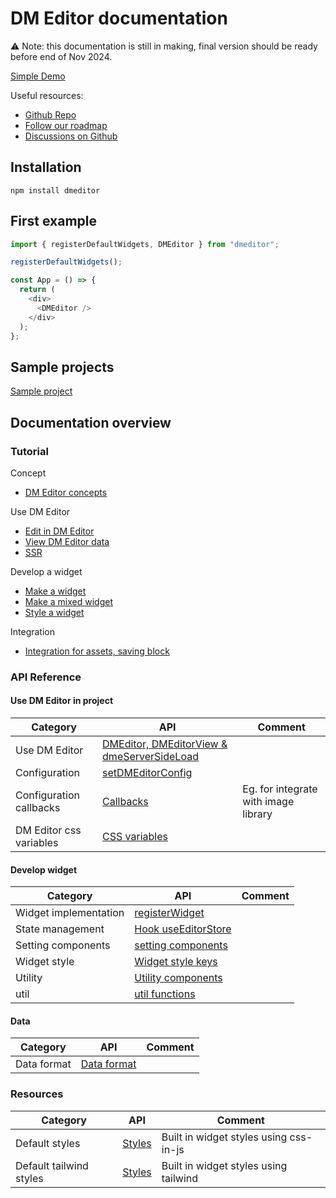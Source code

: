 # DM Editor documentation

⚠️ Note: this documentation is still in making, final version should be ready before end of Nov 2024.

[Simple Demo](https://demo.dmeditor.io)

Useful resources:

- [Github Repo](https://github.com/dmeditor/dmeditor)
- [Follow our roadmap](https://github.com/orgs/dmeditor/projects/1)
- [Discussions on Github](https://github.com/dmeditor/dmeditor/discussions)

## Installation

```shell
npm install dmeditor
```

## First example

```typescript
import { registerDefaultWidgets, DMEditor } from "dmeditor";

registerDefaultWidgets();

const App = () => {
  return (
    <div>
      <DMEditor />
    </div>
  );
};
```

## Sample projects

[Sample project](https://github.com/dmeditor/dmeditor-sample/)

## Documentation overview

### Tutorial

Concept

- [DM Editor concepts](./tutorial/concepts.md)

Use DM Editor

- [Edit in DM Editor](./tutorial/use-dmeditor.md)
- [View DM Editor data](./tutorial/use-dmeditor-view.md)
- [SSR](./tutorial/ssr.md)

Develop a widget

- [Make a widget](./tutorial/how-to-make-widget.md)
- [Make a mixed widget](./tutorial/how-to-make-mixed-widget.md)
- [Style a widget](./tutorial/How-to-make-a-widget-style.md)

Integration

- [Integration for assets, saving block](./tutorial/integration.md)

### API Reference

#### Use DM Editor in project

| Category                | API                                                                   | Comment                              |
| ----------------------- | --------------------------------------------------------------------- | ------------------------------------ |
| Use DM Editor           | [DMEditor, DMEditorView & dmeServerSideLoad](./reference/dmeditor.md) |                                      |
| Configuration           | [setDMEditorConfig](./reference/configuration.md)                     |                                      |
| Configuration callbacks | [Callbacks](./reference/callbacks.md)                                 | Eg. for integrate with image library |
| DM Editor css variables | [CSS variables](./reference/css-variables.md)                         |                                      |

#### Develop widget

| Category              | API                                                     | Comment |
| --------------------- | ------------------------------------------------------- | ------- |
| Widget implementation | [registerWidget](./reference/widget.md)                 |         |
| State management      | [Hook useEditorStore](./tutorial/useEditorStore.md)     |         |
| Setting components    | [setting components](./reference/setting-components.md) |         |
| Widget style          | [Widget style keys](./reference/widget-style-keys.md)   |         |
| Utility               | [Utility components](./reference/utility.md)            |         |
| util                  | [util functions](./reference/utils.md)                  |         |

#### Data

| Category    | API                | Comment |
| ----------- | ------------------ | ------- |
| Data format | [Data format](./#) |         |

### Resources

| Category                | API           | Comment                                |
| ----------------------- | ------------- | -------------------------------------- |
| Default styles          | [Styles](./#) | Built in widget styles using css-in-js |
| Default tailwind styles | [Styles](./#) | Built in widget styles using tailwind  |
